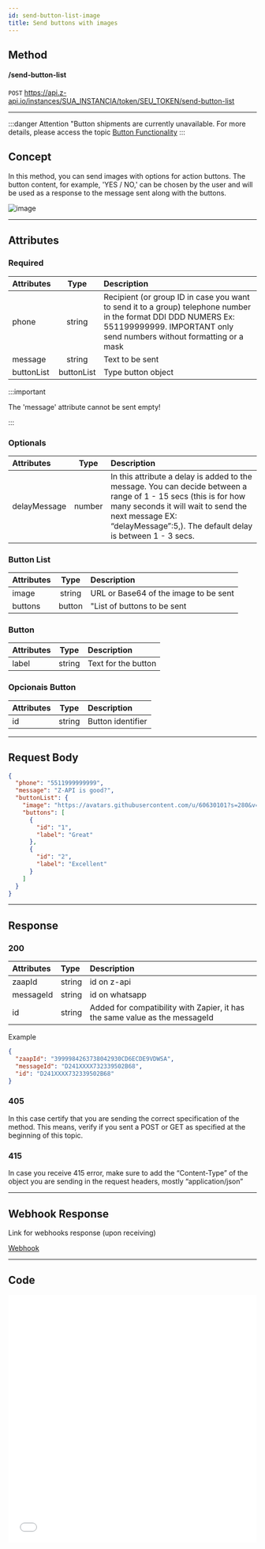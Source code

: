 ```yaml
---
id: send-button-list-image
title: Send buttons with images
---
```


## Method

#### /send-button-list

`POST` https://api.z-api.io/instances/SUA_INSTANCIA/token/SEU_TOKEN/send-button-list

---

:::danger Attention
"Button shipments are currently unavailable. For more details, please access the topic [Button Functionality](https://developer.z-api.io/en/tips/button-status)
:::


## Concept

In this method, you can send images with options for action buttons. The button content, for example, 'YES / NO,' can be chosen by the user and will be used as a response to the message sent along with the buttons.

![image](../../../../../img/send-button-list-image.jpeg)

---

## Attributes

### Required

| Attributes   | Type   | Description |
| :-------   | :-------:  | :------   |
| phone        | string | Recipient (or group ID in case you want to send it to a group) telephone number in the format DDI DDD NUMERS Ex: 551199999999. IMPORTANT  only send numbers without formatting or a mask |
| message       | string | Text to be sent|
| buttonList | buttonList | Type button object |

:::important

The 'message' attribute cannot be sent empty!

:::

### Optionals

| Attributes   | Type   | Description |
| :---------   | :----: | :-------- |
| delayMessage | number | In this attribute a delay is added to the message. You can decide between a range of 1 - 15 secs (this is for how many seconds it will wait to send the next message EX: “delayMessage”:5,). The default delay is between 1 - 3 secs.|


### Button List

| Attributes   | Type   | Description |
| :-------- | :----: | :-----------------------------------     |
| image     | string | URL or Base64 of the image to be sent    |
| buttons   | button | "List of buttons to be sent             |

### Button

| Attributes   | Type   | Description |
| :-------- | :----: | :----------------- |
| label     | string | Text for the button |

### Opcionais Button

| Attributes   | Type   | Description |
| :-------- | :----: | :---------------- |
| id        | string | Button identifier |

---

## Request Body

```json
{
  "phone": "5511999999999",
  "message": "Z-API is good?",
  "buttonList": {
    "image": "https://avatars.githubusercontent.com/u/60630101?s=280&v=4",
    "buttons": [
      {
        "id": "1",
        "label": "Great"
      },
      {
        "id": "2",
        "label": "Excellent"
      }
    ]
  }
}
```

---

## Response

### 200

| Attributes   | Type   | Description |
| :-------- | :----- | :------------- |
| zaapId    | string | id on z-api    |
| messageId | string | id on whatsapp |
| id        | string | Added for compatibility with Zapier, it has the same value as the messageId |

Example

```json
{
  "zaapId": "3999984263738042930CD6ECDE9VDWSA",
  "messageId": "D241XXXX732339502B68",
  "id": "D241XXXX732339502B68"
}
```

### 405

In this case certify that you are sending the correct specification of the method. This means, verify if you sent a POST or GET as specified at the beginning of this topic.

### 415

In case you receive 415 error, make sure to add the “Content-Type” of the object you are sending in the request headers, mostly “application/json”

---

## Webhook Response

Link for webhooks response (upon receiving)

[Webhook](../webhooks/on-message-received#exemplo-de-retorno-de-texto-lista-de-botão)

---

## Code

<iframe src="//api.apiembed.com/?source=https://raw.githubusercontent.com/Z-API/z-api-docs/main/json-examples/send-button-list-image.json&targets=all" frameborder="0" scrolling="no" width="100%" height="500px" seamless></iframe>
